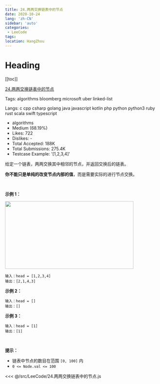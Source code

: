 ```yaml
---
title: 24.两两交换链表中的节点
date: 2020-10-24
lang: 'zh-CN'
sidebar: 'auto'
categories:
 - LeeCode
tags: 
location: HangZhou
---
```


# Heading
[[toc]]

[24.两两交换链表中的节点](https://leetcode-cn.com/problems/swap-nodes-in-pairs/description/)

Tags: algorithms bloomberg microsoft uber linked-list

Langs: c cpp csharp golang java javascript kotlin php python python3 ruby rust scala swift typescript

- algorithms
- Medium (68.19%)
- Likes: 722
- Dislikes: -
- Total Accepted: 188K
- Total Submissions: 275.4K
- Testcase Example: '[1,2,3,4]'

<p>给定一个链表，两两交换其中相邻的节点，并返回交换后的链表。</p>

<p><strong>你不能只是单纯的改变节点内部的值</strong>，而是需要实际的进行节点交换。</p>

<p> </p>

<p><strong>示例 1：</strong></p>
<img alt="" src="https://assets.leetcode.com/uploads/2020/10/03/swap_ex1.jpg" style="width: 422px; height: 222px;" />

```
输入：head = [1,2,3,4]
输出：[2,1,4,3]
```

<p><strong>示例 2：</strong></p>

```
输入：head = []
输出：[]
```

<p><strong>示例 3：</strong></p>

```
输入：head = [1]
输出：[1]
```

<p> </p>

<p><strong>提示：</strong></p>

<ul>
	<li>链表中节点的数目在范围 <code>[0, 100]</code> 内</li>
	<li><code>0 <= Node.val <= 100</code></li>
</ul>

<<< @/src/LeeCode/24.两两交换链表中的节点.js

